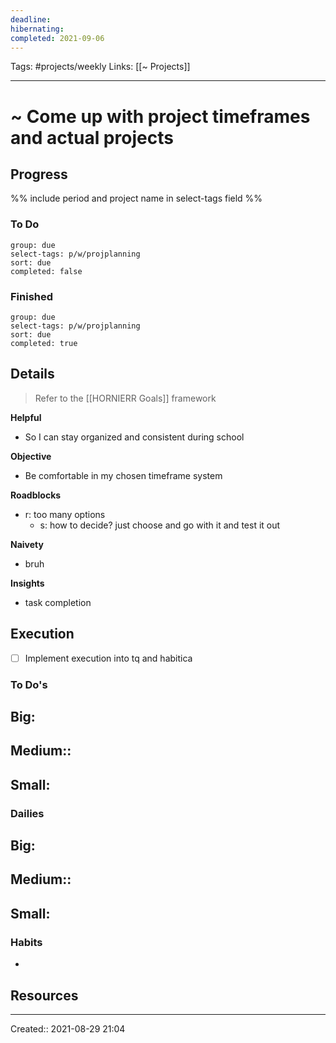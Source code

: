 ```yaml
---
deadline:
hibernating:
completed: 2021-09-06
---
```

Tags: #projects/weekly
Links: [[~ Projects]]
___
# ~ Come up with project timeframes and actual projects
## Progress
%% include period and project name in select-tags field %%
### To Do
```tq
group: due
select-tags: p/w/projplanning
sort: due
completed: false

```
### Finished
```tq
group: due
select-tags: p/w/projplanning
sort: due
completed: true

```
## Details
> Refer to the [[HORNIERR Goals]] framework

**Helpful**
- So I can stay organized and consistent during school

**Objective**
- Be comfortable in my chosen timeframe system

**Roadblocks**
- r: too many options
	- s: how to decide? just choose and go with it and test it out

**Naivety**
- bruh

**Insights**
- task completion
## Execution
- [ ] Implement execution into tq and habitica
### To Do's
**Big:**
- 

**Medium::**
- 

**Small:**
- 
### Dailies
**Big:**
- 

**Medium::**
- 

**Small:**
- 
### Habits
- 
## Resources

___
Created:: 2021-08-29 21:04
